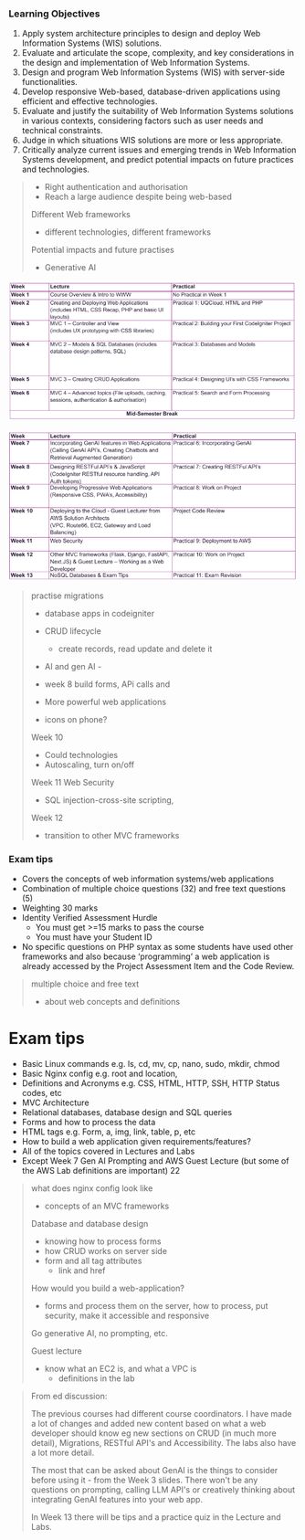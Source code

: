 ### Learning Objectives

1. Apply system architecture principles to design and deploy Web Information Systems (WIS) solutions.
2. Evaluate and articulate the scope, complexity, and key considerations in the design and 
implementation of Web Information Systems.
3. Design and program Web Information Systems (WIS) with server-side functionalities.
4. Develop responsive Web-based, database-driven applications using efficient and effective 
technologies.
5. Evaluate and justify the suitability of Web Information Systems solutions in various contexts, 
considering factors such as user needs and technical constraints.
6. Judge in which situations WIS solutions are more or less appropriate.
7. Critically analyze current issues and emerging trends in Web Information Systems development, and
predict potential impacts on future practices and technologies.


> - Right authentication and authorisation
> - Reach a large audience despite being web-based
>
> Different Web frameworks
> - different technologies, different frameworks
>
> Potential impacts and future practises
> - Generative AI

![alt text](assets\IMG25.PNG)

![alt text](assets\IMG26.PNG)

> practise migrations
> - database apps in codeigniter
> - CRUD lifecycle
>   - create records, read update and delete it
>
> - AI and gen AI - 
>
> - week 8 build forms, APi calls and 
> - More powerful web applications
> - icons on phone?
>
> Week 10
> - Could technologies
> - Autoscaling, turn on/off
>
> Week 11 Web Security
> - SQL injection-cross-site scripting, 
>
> Week 12
> - transition to other MVC frameworks

### Exam tips

- Covers the concepts of web information systems/web applications
- Combination of multiple choice questions (32) and free text questions (5)
- Weighting 30 marks
- Identity Verified Assessment Hurdle
  - You must get >=15 marks to pass the course
  - You must have your Student ID
- No specific questions on PHP syntax as some students have used other 
frameworks and also because ‘programming’ a web application is already 
accessed by the Project Assessment Item and the Code Review.

> multiple choice and free text
> - about web concepts and definitions

# Exam tips
- Basic Linux commands e.g. ls, cd, mv, cp, nano, sudo, mkdir, chmod
- Basic Nginx config e.g. root and location,
- Definitions and Acronyms e.g. CSS, HTML, HTTP, SSH, HTTP Status codes, etc
- MVC Architecture
- Relational databases, database design and SQL queries
- Forms and how to process the data
- HTML tags e.g. Form, a, img, link, table, p, etc 
- How to build a web application given requirements/features?
- All of the topics covered in Lectures and Labs
- Except Week 7 Gen AI Prompting and AWS Guest Lecture (but some of the AWS Lab definitions are important) 22

> what does nginx config look like
> - concepts of an MVC frameworks
>
> Database and database design
> - knowing how to process forms
> - how CRUD works on server side
> - form and all tag attributes
>   - link and href
>
> How would you build a web-application?
> - forms and process them on the server, how to process, put security, make it accessible and responsive
>
> Go generative AI, no prompting, etc.
>
> Guest lecture
> - know what an EC2 is, and what a VPC is
>   - definitions in the lab


> From ed discussion:
> 
> The previous courses had different course coordinators. I have made a lot of changes and added new content based on what a web developer should know eg new sections on CRUD (in much more detail), Migrations, RESTful API's and Accessibility. The labs also have a lot more detail.
> 
> The most that can be asked about GenAI is the things to consider before using it - from the Week 3 slides. There won't be any questions on prompting, calling LLM API's or creatively thinking about integrating GenAI features into your web app. 
> 
> In Week 13 there will be tips and a practice quiz in the Lecture and Labs.